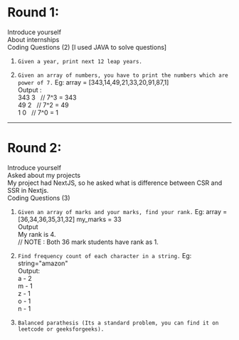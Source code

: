 # Round 1:

Introduce yourself<br>
About internships<br>
Coding Questions (2) [I used JAVA to solve questions]<br>

1. `Given a year, print next 12 leap years.`

2. `Given an array of numbers, you have to print the numbers which are power of 7.`
   Eg: array = [343,14,49,21,33,20,91,87,1]<br>
   Output :<br>
   343 3 &nbsp;&nbsp;// 7^3 = 343<br>
   49 2 &nbsp;&nbsp;// 7^2 = 49<br>
   1 0 &nbsp;&nbsp;// 7^0 = 1<br>

---

# Round 2:

Introduce yourself<br>
Asked about my projects<br>
My project had NextJS, so he asked what is difference between CSR and SSR in Nextjs.<br>
Coding Questions (3)<br>

1. `Given an array of marks and your marks, find your rank.`
   Eg: array = [36,34,36,35,31,32] my_marks = 33<br>
   Output<br>
   My rank is 4.<br>
   // NOTE : Both 36 mark students have rank as 1.<br>

2. `Find frequency count of each character in a string.`
   Eg: string="amazon"<br>
   Output:<br>
   a - 2<br>
   m - 1<br>
   z - 1<br>
   o - 1<br>
   n - 1<br>

3. `Balanced parathesis (Its a standard problem, you can find it on leetcode or geeksforgeeks).`
